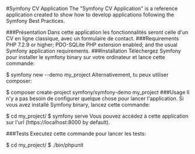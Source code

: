 #Symfony CV Application
The "Symfony CV Application" is a reference application created to show how to develop applications following the Symfony Best Practices.

###Présentation
Dans cette application les fonctionnalités seront celle d'un CV en ligne classique, avec un formulaire de contact.
###Requirements
PHP 7.2.9 or higher;
PDO-SQLite PHP extension enabled;
and the usual Symfony application requirements.
###Installation
Téléchergez Symfony pour installer le symfony binary sur votre ordinateur et lance cette commande:

$ symfony new --demo my_project
Alternativement, tu peux utiliser composer:

$ composer create-project symfony/symfony-demo my_project
###Usage
Il n'y a pas besoin de configurer quelque chose pour lancer l'application. Si vous avez installé Symfony binary, lancez cette commande:

$ cd my_project/
$ symfony serve
Vous pouvez accèdez à cette application sur l'url (https://localhost:8000 by default).


###Tests
Executez cette commande pour lancer les tests:

$ cd my_project/
$ ./bin/phpunit